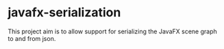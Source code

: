 # javafx-serialization

This project aim is to allow support for serializing the JavaFX scene graph to and from json.